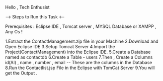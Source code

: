 Hello , Tech Enthusist

--> Steps to Run this Task <--

Prerequisites : Eclipse IDE , Tomcat server , MYSQL Database or XAMPP , Any Os !

1.Extract the ContactManagement.zip file in your Machine
2.Download and Open Eclipse IDE
3.Setup Tomcat Server
4.Import the Project(ContactManagement) into the Eclipse IDE.
5.Create a Database named as contactdb
6.Create a Table - users
7.Then , Create a Columns id(AI) , name , number , email -- These are the columns in the Database
8.Run the Contactlist.jsp File in the Eclipse with TomCat Server
9.You will get the Output .
